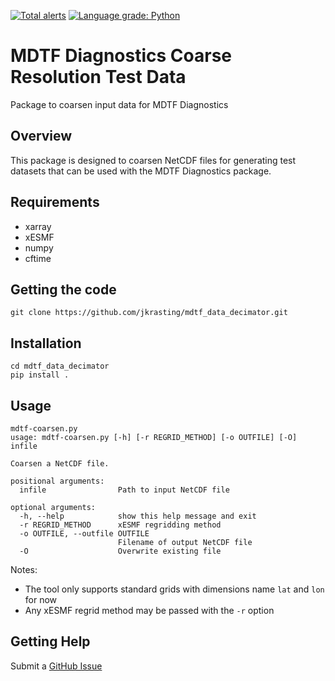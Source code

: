 [![Total alerts](https://img.shields.io/lgtm/alerts/g/jkrasting/mdtf_data_decimator.svg?logo=lgtm&logoWidth=18)](https://lgtm.com/projects/g/jkrasting/mdtf_data_decimator/alerts/) [![Language grade: Python](https://img.shields.io/lgtm/grade/python/g/jkrasting/mdtf_data_decimator.svg?logo=lgtm&logoWidth=18)](https://lgtm.com/projects/g/jkrasting/mdtf_data_decimator/context:python)

# MDTF Diagnostics Coarse Resolution Test Data
Package to coarsen input data for MDTF Diagnostics

## Overview
This package is designed to coarsen NetCDF files for generating test datasets that can be used with the MDTF Diagnostics package.  

## Requirements
* xarray
* xESMF
* numpy
* cftime

## Getting the code
```
git clone https://github.com/jkrasting/mdtf_data_decimator.git
```

## Installation
```
cd mdtf_data_decimator
pip install .
```

## Usage
```
mdtf-coarsen.py 
usage: mdtf-coarsen.py [-h] [-r REGRID_METHOD] [-o OUTFILE] [-O] infile

Coarsen a NetCDF file.

positional arguments:
  infile                Path to input NetCDF file

optional arguments:
  -h, --help            show this help message and exit
  -r REGRID_METHOD      xESMF regridding method
  -o OUTFILE, --outfile OUTFILE
                        Filename of output NetCDF file
  -O                    Overwrite existing file
```
Notes: 
* The tool only supports standard grids with dimensions name `lat` and `lon` for now
* Any xESMF regrid method may be passed with the `-r` option

## Getting Help
Submit a [GitHub Issue](https://github.com/jkrasting/mdtf_data_decimator/issues)
